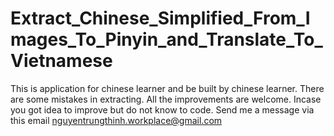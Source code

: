 # Extract_Chinese_Simplified_From_Images_To_Pinyin_and_Translate_To_Vietnamese
This is application for chinese learner and be built by chinese learner. There are some mistakes in extracting. All the improvements are welcome. Incase you got idea to improve but do not know to code. Send me a message via this email nguyentrungthinh.workplace@gmail.com
